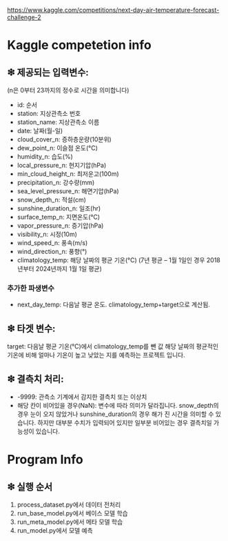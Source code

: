 https://www.kaggle.com/competitions/next-day-air-temperature-forecast-challenge-2
# Kaggle competetion info

## ❇ 제공되는 입력변수:
(n은 0부터 23까지의 정수로 시간을 의미합니다)

- id: 순서
- station: 지상관측소 번호
- station_name: 지상관측소 이름
- date: 날짜(월-일)
- cloud_cover_n: 증하층운량(10분위)
- dew_point_n: 이슬점 온도(°C)
- humidity_n: 습도(%)
- local_pressure_n: 현지기압(hPa)
- min_cloud_height_n: 최저운고(100m)
- precipitation_n: 강수량(mm)
- sea_level_pressure_n: 해면기압(hPa)
- snow_depth_n: 적설(cm)
- sunshine_duration_n: 일조(hr)
- surface_temp_n: 지면온도(°C)
- vapor_pressure_n: 증기압(hPa)
- visibility_n: 시정(10m)
- wind_speed_n: 풍속(m/s)
- wind_direction_n: 풍향(°)
- climatology_temp: 해당 날짜의 평균 기온(°C) (7년 평균 – 1월 1일인 경우 2018년부터 2024년까지 1월 1일 평균)

### 추가한 파생변수
- next_day_temp: 다음날 평균 온도. climatology_temp+target으로 계산됨.

## ❇ 타겟 변수: 
target: 다음날 평균 기온(°C)에서 climatology_temp를 뺀 값
해당 날짜의 평균적인 기온에 비해 얼마나 기온이 높고 낮았는 지를 예측하는 프로젝트 입니다.

## ❇ 결측치 처리:
- -9999: 관측소 기계에서 감지한 결측치 또는 이상치
- 해당 칸이 비어있을 경우(NaN): 변수에 따라 의미가 달라집니다. snow_depth의 경우 눈이 오지 않았거나 sunshine_duration의 경우 해가 진 시간을 의미할 수 있습니다. 하지만 대부분 수치가 입력되어 있지만 일부분 비어있는 경우 결측치일 가능성이 있습니다.

# Program Info

## ❇ 실행 순서
1. process_dataset.py에서 데이터 전처리 
2. run_base_model.py에서 베이스 모델 학습
3. run_meta_model.py에서 메타 모델 학습
4. run_model.py에서 모델 예측